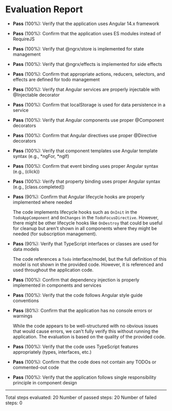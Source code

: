 # Evaluation Report

- **Pass** (100%): Verify that the application uses Angular 14.x framework
- **Pass** (100%): Confirm that the application uses ES modules instead of RequireJS
- **Pass** (100%): Verify that @ngrx/store is implemented for state management
- **Pass** (100%): Verify that @ngrx/effects is implemented for side effects
- **Pass** (100%): Confirm that appropriate actions, reducers, selectors, and effects are defined for todo management
- **Pass** (100%): Verify that Angular services are properly injectable with @Injectable decorator
- **Pass** (100%): Confirm that localStorage is used for data persistence in a service
- **Pass** (100%): Verify that Angular components use proper @Component decorators
- **Pass** (100%): Confirm that Angular directives use proper @Directive decorators
- **Pass** (100%): Verify that component templates use Angular template syntax (e.g., *ngFor, *ngIf)
- **Pass** (100%): Confirm that event binding uses proper Angular syntax (e.g., (click))
- **Pass** (100%): Verify that property binding uses proper Angular syntax (e.g., [class.completed])
- **Pass** (90%): Confirm that Angular lifecycle hooks are properly implemented where needed

    The code implements lifecycle hooks such as `OnInit` in the `TodoAppComponent` and `OnChanges` in the `TodoFocusDirective`. However, there might be other lifecycle hooks like `OnDestroy` that could be useful for cleanup but aren't shown in all components where they might be needed (for subscription management).

- **Pass** (90%): Verify that TypeScript interfaces or classes are used for data models

    The code references a `Todo` interface/model, but the full definition of this model is not shown in the provided code. However, it is referenced and used throughout the application code.

- **Pass** (100%): Confirm that dependency injection is properly implemented in components and services
- **Pass** (100%): Verify that the code follows Angular style guide conventions
- **Pass** (80%): Confirm that the application has no console errors or warnings

    While the code appears to be well-structured with no obvious issues that would cause errors, we can't fully verify this without running the application. The evaluation is based on the quality of the provided code.

- **Pass** (100%): Verify that the code uses TypeScript features appropriately (types, interfaces, etc.)
- **Pass** (100%): Confirm that the code does not contain any TODOs or commented-out code
- **Pass** (100%): Verify that the application follows single responsibility principle in component design

---

Total steps evaluated: 20
Number of passed steps: 20
Number of failed steps: 0